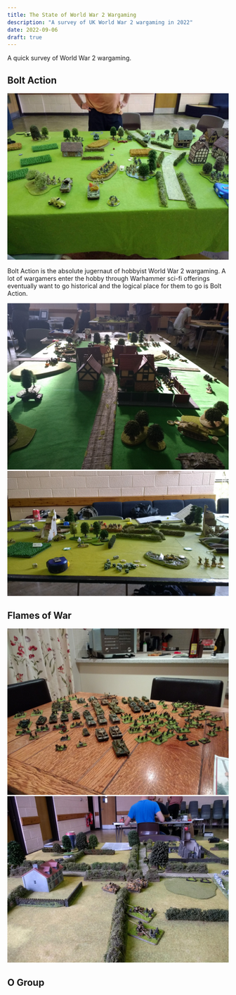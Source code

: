 ```yaml
---
title: The State of World War 2 Wargaming
description: "A survey of UK World War 2 wargaming in 2022"
date: 2022-09-06
draft: true
---
```


A quick survey of World War 2 wargaming.

## Bolt Action

![Night Owls Bolt Action Game](bolt-action-1.jpg)

Bolt Action is the absolute jugernaut of hobbyist World War 2 wargaming. A lot of wargamers enter the hobby through Warhammer sci-fi offerings eventually want to go historical and the logical place for them to go is Bolt Action.

![Night Owls Bolt Action Game](bolt-action-2.jpg)
![First Tournament Bolt Action Match](bolt-action-3.jpg)

## Flames of War

![First tranch of Flames of War Germans from eBay](flames-of-war-ebay.jpg)
![Night Owls Flames of War v4 Game](flames-of-war-v4.jpg)

## O Group
